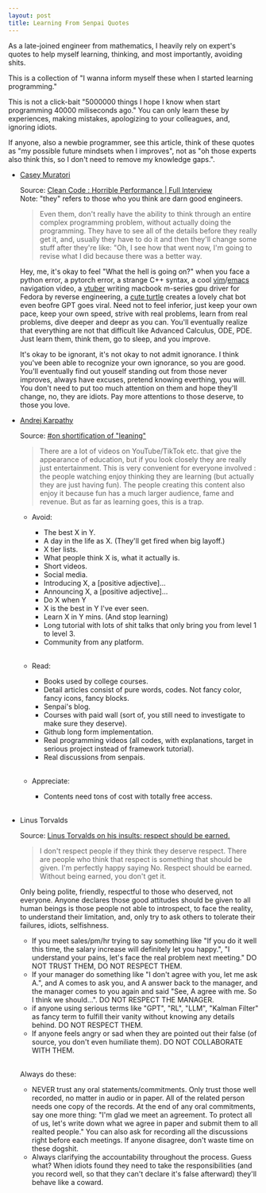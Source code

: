 ```yaml
---
layout: post
title: Learning From Senpai Quotes
---
```


As a late-joined engineer from mathematics, I heavily rely on expert's quotes to help myself learning, thinking, and most importantly, avoiding shits.

This is a collection of "I wanna inform myself these when I started learning programming."

This is not a click-bait "5000000 things I hope I know when start programming 40000 miliseconds ago."
You can only learn these by experiences, making mistakes, apologizing to your colleagues, and, ignoring idiots.

If anyone, also a newbie programmer, see this article, think of these quotes as "my possible future mindsets when I improves",
not as "oh those experts also think this, so I don't need to remove my knowledge gaps.".

+ [Casey Muratori](https://substack.com/@cmuratori)

    Source: [Clean Code : Horrible Performance | Full Interview](https://www.youtube.com/watch?v=OtozASk68Os)\
    Note: "they" refers to those who you think are darn good engineers.

    > Even them, don't really have the ability to think through an entire complex programming problem,
    > without actually doing the programming. They have to see all of the details before they really get
    > it, and, usually they have to do it and then they'll change some stuff after they're like:
    > "Oh, I see how that went now, I'm going to revise what I did because there was a better way.

    Hey, me, it's okay to feel "What the hell is going on?" when you face a python error, a pytorch error, a strange C++ syntax,
    a cool [vim](https://www.youtube.com/@TheVimeagen)/[emacs](https://www.youtube.com/@TsodingDaily) navigation video, a [vtuber](https://www.youtube.com/@AsahiLina/featured) writing macbook m-series gpu driver for Fedora by reverse engineering,
    a [cute turtle](https://www.twitch.tv/vedal987) creates a lovely chat bot even beofre GPT goes viral.
    Need not to feel inferior, just keep your own pace, keep your own speed, strive with real problems, learn from real problems, dive deeper and deepr as you can.
    You'll eventually realize that everything are not that difficult like Advanced Calculus, ODE, PDE.
    Just learn them, think them, go to sleep, and you improve.

    It's okay to be ignorant, it's not okay to not admit ignorance. I think you've been able to recognize your own ignorance, so you are good.
    You'll eventually find out youself standing out from those never improves, always have excuses, pretend knowing everthing, you will.
    You don't need to put too much attention on them and hope they'll change, no, they are idiots. Pay more attentions to those deserve, to those you love.

+ [Andrej Karpathy](https://karpathy.github.io/)
    
    Source: [#on shortification of "leaning"](https://twitter.com/karpathy/status/1756380066580455557)

    > There are a lot of videos on YouTube/TikTok etc. that give the appearance of education, but if you look closely they are really just entertainment.
    > This is very convenient for everyone involved : the people watching enjoy thinking they are learning (but actually they are just having fun).
    > The people creating this content also enjoy it because fun has a much larger audience, fame and revenue. But as far as learning goes, this is a trap.

    + Avoid:
        
        + The best X in Y.
        + A day in the life as X. (They'll get fired when big layoff.)
        + X tier lists.
        + What people think X is, what it actually is.
        + Short videos.
        + Social media.
        + Introducing X, a [positive adjective]...
        + Announcing X, a [positive adjective]...
        + Do X when Y
        + X is the best in Y I've ever seen.
        + Learn X in Y mins. (And stop learning)
        + Long tutorial with lots of shit talks that only bring you from level 1 to level 3.
        + Community from any platform.<br><br>

    + Read:

        + Books used by college courses.
        + Detail articles consist of pure words, codes. Not fancy color, fancy icons, fancy blocks.
        + Senpai's blog.
        + Courses with paid wall (sort of, you still need to investigate to make sure they deserve).
        + Github long form implementation.
        + Real programming videos (all codes, with explanations, target in serious project instead of framework tutorial).
        + Real discussions from senpais.<br><br>

    + Appreciate:

        + Contents need tons of cost with totally free access.<br><br>

+ Linus Torvalds

    Source: [Linus Torvalds on his insults: respect should be earned.](https://www.youtube.com/watch?v=JZ017D_JOPY)

    > I don't respect people if they think they deserve respect. There are people who think that respect is something that should be given.
    > I'm perfectly happy saying No. Respect should be earned. Without being earned, you don't get it.

    Only being polite, friendly, respectful to those who deserved, not everyone. Anyone declares those good attitudes should be given to all human beings
    is those people not able to introspect, to face the reality, to understand their limitation, and, only try to ask others to tolerate their failures, idiots, selfishness.

    + If you meet sales/pm/hr trying to say something like "If you do it well this time, the salary increase will definitely let you happy.",
    "I understand your pains, let's face the real problem next meeting." DO NOT TRUST THEM, DO NOT RESPECT THEM.
    + If your manager do something like "I don't agree with you, let me ask A.", and A comes to ask you, and A answer back to the manager, and the manager
    comes to you again and said "See, A agree with me. So I think we should...". DO NOT RESPECT THE MANAGER.
    + if anyone using serious terms like "GPT", "RL", "LLM", "Kalman Filter" as fancy term to fulfill their vanity without knowing any details behind.
    DO NOT RESPECT THEM.
    + If anyone feels angry or sad when they are pointed out their false (of source, you don't even humiliate them). DO NOT COLLABORATE WITH THEM.<br><br>

    Always do these:
    + NEVER trust any oral statements/commitments. Only trust those well recorded, no matter in audio or in paper. All of the related person needs one copy of the records.
        At the end of any oral commitments, say one more thing: "I'm glad we meet an agreement. To protect all of us, let's write down what we agree in paper and submit them
        to all realted people." You can also ask for recording all the discussions right before each meetings. If anyone disagree, don't waste time on these dogshit.
    + Always clarifying the accountability throughout the process. Guess what? When idiots found they need to take the responsibilities (and you record well, so that
    they can't declare it's false afterward) they'll behave like a coward.


    

